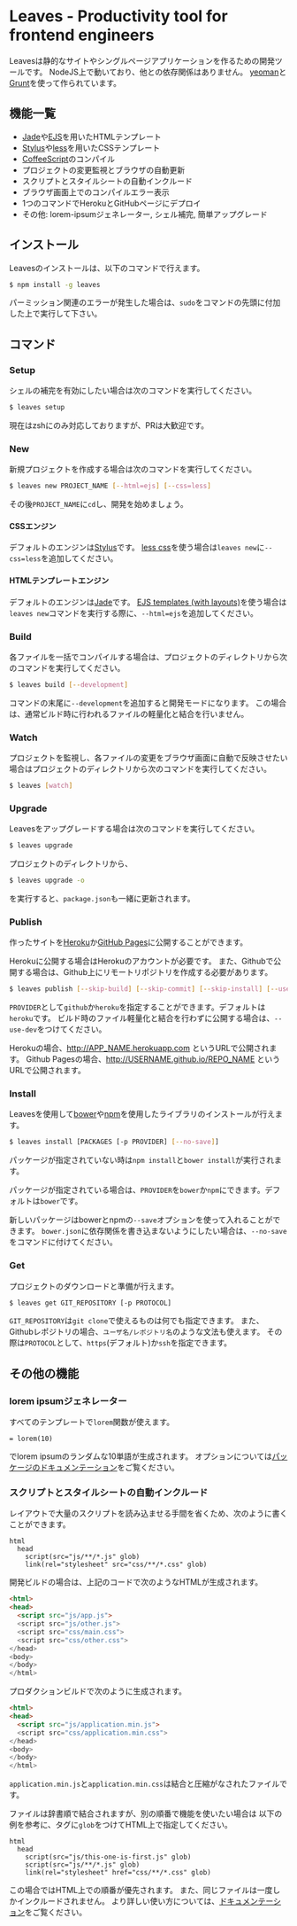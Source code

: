 # Leaves - Productivity tool for frontend engineers

Leavesは静的なサイトやシングルページアプリケーションを作るための開発ツールです。
NodeJS上で動いており、他との依存関係はありません。
[yeoman](http://yeoman.io/)と[Grunt](http://gruntjs.com/)を使って作られています。

## 機能一覧

* [Jade](http://jade-lang.com/)や[EJS](https://github.com/RandomEtc/ejs-locals)を用いたHTMLテンプレート
* [Stylus](http://learnboost.github.io/stylus/)や[less](http://lesscss.org/)を用いたCSSテンプレート
* [CoffeeScript](http://coffeescript.org/)のコンパイル
* プロジェクトの変更監視とブラウザの自動更新
* スクリプトとスタイルシートの自動インクルード
* ブラウザ画面上でのコンパイルエラー表示
* 1つのコマンドでHerokuとGitHubページにデプロイ
* その他: lorem-ipsumジェネレーター, シェル補完, 簡単アップグレード

## インストール

Leavesのインストールは、以下のコマンドで行えます。

```sh
$ npm install -g leaves
```

パーミッション関連のエラーが発生した場合は、`sudo`をコマンドの先頭に付加した上で実行して下さい。

## コマンド

### Setup

シェルの補完を有効にしたい場合は次のコマンドを実行してください。

```sh
$ leaves setup
```

現在はzshにのみ対応しておりますが、PRは大歓迎です。

### New

新規プロジェクトを作成する場合は次のコマンドを実行してください。

```sh
$ leaves new PROJECT_NAME [--html=ejs] [--css=less]
```

その後`PROJECT_NAME`に`cd`し、開発を始めましょう。

#### CSSエンジン

デフォルトのエンジンは[Stylus](http://learnboost.github.io/stylus/)です。
[less css](http://lesscss.org/)を使う場合は`leaves new`に`--css=less`を追加してください。

#### HTMLテンプレートエンジン

デフォルトのエンジンは[Jade](http://jade-lang.com/)です。
[EJS templates (with layouts)](https://github.com/RandomEtc/ejs-locals)を使う場合は`leaves new`コマンドを実行する際に、`--html=ejs`を追加してください。

### Build

各ファイルを一括でコンパイルする場合は、プロジェクトのディレクトリから次のコマンドを実行してください。

```sh
$ leaves build [--development]
```

コマンドの末尾に`--development`を追加すると開発モードになります。
この場合は、通常ビルド時に行われるファイルの軽量化と結合を行いません。

### Watch

プロジェクトを監視し、各ファイルの変更をブラウザ画面に自動で反映させたい場合はプロジェクトのディレクトリから次のコマンドを実行してください。

```sh
$ leaves [watch]
```

### Upgrade

Leavesをアップグレードする場合は次のコマンドを実行してください。

```sh
$ leaves upgrade
```

プロジェクトのディレクトリから、

```sh
$ leaves upgrade -o
```

を実行すると、`package.json`も一緒に更新されます。

### Publish

作ったサイトを[Heroku][heroku]か[GitHub Pages][github-pages]に公開することができます。

Herokuに公開する場合はHerokuのアカウントが必要です。
また、Githubで公開する場合は、Github上にリモートリポジトリを作成する必要があります。

```sh
$ leaves publish [--skip-build] [--skip-commit] [--skip-install] [--use-dev] [-p PROVIDER]
```

`PROVIDER`として`github`か`heroku`を指定することができます。デフォルトは`heroku`です。
ビルド時のファイル軽量化と結合を行わずに公開する場合は、`--use-dev`をつけてください。

Herokuの場合、http://APP_NAME.herokuapp.com というURLで公開されます。
Github Pagesの場合、http://USERNAME.github.io/REPO_NAME というURLで公開されます。

### Install

Leavesを使用して[bower][bower]や[npm][npm]を使用したライブラリのインストールが行えます。

```sh
$ leaves install [PACKAGES [-p PROVIDER] [--no-save]]
```

パッケージが指定されていない時は`npm install`と`bower install`が実行されます。

パッケージが指定されている場合は、`PROVIDER`を`bower`か`npm`にできます。デフォルトは`bower`です。

新しいパッケージはbowerとnpmの`--save`オプションを使って入れることができます。
`bower.json`に依存関係を書き込まないようにしたい場合は、`--no-save`をコマンドに付けてください。

### Get

プロジェクトのダウンロードと準備が行えます。

```sh
$ leaves get GIT_REPOSITORY [-p PROTOCOL]
```

`GIT_REPOSITORY`は`git clone`で使えるものは何でも指定できます。
また、Githubレポジトリの場合、`ユーザ名/レポジトリ名`のような文法も使えます。
その際は`PROTOCOL`として、`https`(デフォルト)か`ssh`を指定できます。

## その他の機能

### lorem ipsumジェネレーター

すべてのテンプレートで`lorem`関数が使えます。

```jade
= lorem(10)
```

でlorem ipsumのランダムな10単語が生成されます。
オプションについては[パッケージのドキュメンテーション][node-lorem-ipsum]をご覧ください。

### スクリプトとスタイルシートの自動インクルード

レイアウトで大量のスクリプトを読み込ませる手間を省くため、次のように書くことができます。

```jade
html
  head
    script(src="js/**/*.js" glob)
    link(rel="stylesheet" src="css/**/*.css" glob)
```

開発ビルドの場合は、上記のコードで次のようなHTMLが生成されます。

```html
<html>
<head>
  <script src="js/app.js">
  <script src="js/other.js">
  <script src="css/main.css">
  <script src="css/other.css">
</head>
<body>
</body>
</html>
```

プロダクションビルドで次のように生成されます。

```html
<html>
<head>
  <script src="js/application.min.js">
  <script src="css/application.min.css">
</head>
<body>
</body>
</html>
```

`application.min.js`と`application.min.css`は結合と圧縮がなされたファイルです。

ファイルは辞書順で結合されますが、別の順番で機能を使いたい場合は
以下の例を参考に、タグに`glob`をつけてHTML上で指定してください。


```jade
html
  head
    script(src="js/this-one-is-first.js" glob)
    script(src="js/**/*.js" glob)
    link(rel="stylesheet" href="css/**/*.css" glob)
```

この場合ではHTML上での順番が優先されます。
また、同じファイルは一度しかインクルードされません。
より詳しい使い方については、[ドキュメンテーション][node-glob-html]をご覧ください。


[generator-static-website]: https://github.com/claudetech/generator-static-website
[github-pages]: https://pages.github.com/
[heroku]: https://www.heroku.com/
[bower]: http://bower.io/
[npm]: https://www.npmjs.org/
[node-lorem-ipsum]: https://github.com/knicklabs/lorem-ipsum.js
[node-glob-html]: https://github.com/claudetech/node-glob-html
